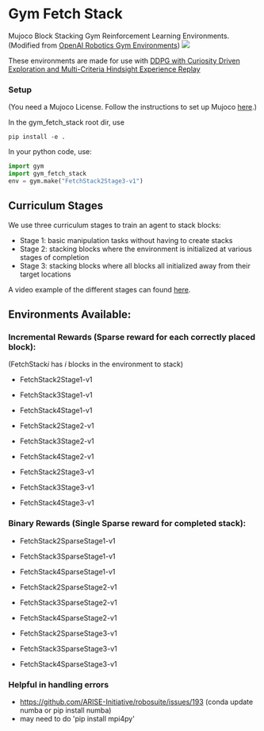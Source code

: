 # Gym Fetch Stack

Mujoco Block Stacking Gym Reinforcement Learning Environments.  
(Modified from [OpenAI Robotics Gym Environments](https://github.com/openai/gym/tree/master/gym/envs/robotics))
![](/media/stack4.png)

These environments are made for use with [DDPG with Curiosity Driven Exploration and Multi-Criteria Hindsight Experience Replay](https://github.com/CDMCH/ddpg-with-curiosity-and-multi-criteria-her)

### Setup
(You need a Mujoco License. Follow the instructions to set up Mujoco [here](https://github.com/openai/mujoco-py).)

In the gym_fetch_stack root dir, use
```
pip install -e .
```
In your python code, use:
```python
import gym
import gym_fetch_stack
env = gym.make("FetchStack2Stage3-v1")
```

## Curriculum Stages
We use three curriculum stages to train an agent to stack blocks:
- Stage 1: basic manipulation tasks without having to create stacks
- Stage 2: stacking blocks where the environment is initialized at various stages of completion
- Stage 3: stacking blocks where all blocks all initialized away from their target locations

A video example of the different stages can found [here](https://www.youtube.com/watch?v=Mrd_9cxydRQ&feature=youtu.be).

## Environments Available:
### Incremental Rewards (Sparse reward for each correctly placed block):
(FetchStack*i* has _i_ blocks in the environment to stack)

- FetchStack2Stage1-v1
- FetchStack3Stage1-v1
- FetchStack4Stage1-v1

- FetchStack2Stage2-v1
- FetchStack3Stage2-v1
- FetchStack4Stage2-v1

- FetchStack2Stage3-v1
- FetchStack3Stage3-v1
- FetchStack4Stage3-v1

### Binary Rewards (Single Sparse reward for completed stack):

- FetchStack2SparseStage1-v1
- FetchStack3SparseStage1-v1
- FetchStack4SparseStage1-v1

- FetchStack2SparseStage2-v1
- FetchStack3SparseStage2-v1
- FetchStack4SparseStage2-v1

- FetchStack2SparseStage3-v1
- FetchStack3SparseStage3-v1
- FetchStack4SparseStage3-v1

### Helpful in handling errors
* https://github.com/ARISE-Initiative/robosuite/issues/193 (conda update numba or pip install numba)
* may need to do 'pip install mpi4py'